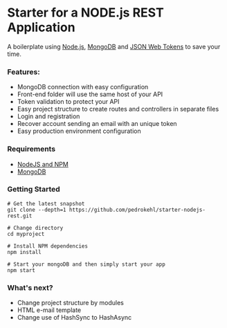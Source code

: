 Starter for a NODE.js REST Application
=======================

A boilerplate using [Node.js](https://nodejs.org/), [MongoDB](https://www.mongodb.com/) and [JSON Web Tokens](https://jwt.io/) to save your time.

### Features:
* MongoDB connection with easy configuration
* Front-end folder will use the same host of your API
* Token validation to protect your API
* Easy project structure to create routes and controllers in separate files
* Login and registration
* Recover account sending an email with an unique token
* Easy production environment configuration

### Requirements
* [NodeJS and NPM](http://nodejs.org/download)
* [MongoDB](http://www.mongodb.org/downloads)

### Getting Started

    # Get the latest snapshot
    git clone --depth=1 https://github.com/pedrokehl/starter-nodejs-rest.git
    
    # Change directory
    cd myproject
    
    # Install NPM dependencies
    npm install
    
    # Start your mongoDB and then simply start your app
    npm start
    
### What's next?

* Change project structure by modules
* HTML e-mail template
* Change use of HashSync to HashAsync